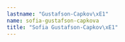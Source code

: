 ```yaml
---
lastname: "Gustafson-Capkov\xE1"
name: sofia-gustafson-capkova
title: "Sofia Gustafson-Capkov\xE1"
---
```

